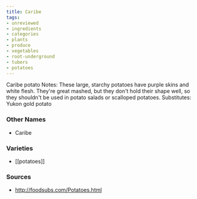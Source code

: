 ```yaml
---
title: Caribe
tags:
- unreviewed
- ingredients
- categories
- plants
- produce
- vegetables
- root-underground
- tubers
- potatoes
---
```

Caribe potato Notes: These large, starchy potatoes have purple skins and white flesh. They're great mashed, but they don't hold their shape well, so they shouldn't be used in potato salads or scalloped potatoes. Substitutes: Yukon gold potato

### Other Names

* Caribe

### Varieties

* [[potatoes]]

### Sources
* http://foodsubs.com/Potatoes.html
